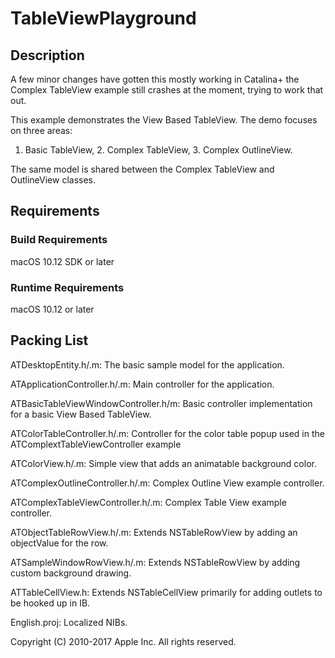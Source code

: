 # TableViewPlayground

## Description

A few minor changes have gotten this mostly working in Catalina+ the Complex TableView example still crashes at the moment, trying to work that out.

This example demonstrates the View Based TableView. The demo focuses on three areas:
1. Basic TableView, 2. Complex TableView, 3. Complex OutlineView.

The same model is shared between the Complex TableView and OutlineView classes.

## Requirements

### Build Requirements

macOS 10.12 SDK or later

### Runtime Requirements

macOS 10.12 or later

## Packing List

ATDesktopEntity.h/.m: 
 The basic sample model for the application. 

ATApplicationController.h/.m:
 Main controller for the application.

ATBasicTableViewWindowController.h/m:
 Basic controller implementation for a basic View Based TableView.

ATColorTableController.h/.m:
 Controller for the color table popup used in the ATComplextTableViewController example

ATColorView.h/.m:
 Simple view that adds an animatable background color.

ATComplexOutlineController.h/.m:
 Complex Outline View example controller.

ATComplexTableViewController.h/.m:
 Complex Table View example controller. 

ATObjectTableRowView.h/.m:
 Extends NSTableRowView by adding an objectValue for the row.

ATSampleWindowRowView.h/.m:
 Extends NSTableRowView by adding custom background drawing.

ATTableCellView.h:
 Extends NSTableCellView primarily for adding outlets to be hooked up in IB.

English.proj:
 Localized NIBs.


Copyright (C) 2010-2017 Apple Inc. All rights reserved.
